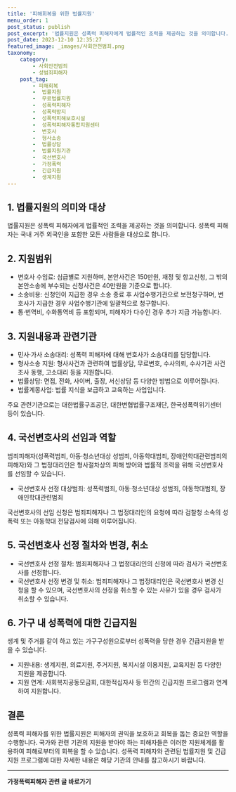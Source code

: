 ```yaml
---
title: '피해회복을 위한 법률지원'
menu_order: 1
post_status: publish
post_excerpt: '법률지원은 성폭력 피해자에게 법률적인 조력을 제공하는 것을 의미합니다. 성폭력 피해자는 국내 거주 외국인을 포함한 모든 사람들을 대상으로 합니다.'
post_date: 2023-12-10 12:35:27
featured_image: _images/사회안전범죄.png
taxonomy:
    category:
        - 사회안전범죄
        - 성범죄피해자
    post_tag:
        - 피해회복
        -  법률지원
        -  무료법률지원
        -  성폭력피해자
        -  성폭력방지
        -  성폭력피해보호시설
        -  성폭력피해자통합지원센터
        -  변호사
        -  형사소송
        -  법률상담
        -  법률지원기관
        -  국선변호사
        -  가정폭력
        -  긴급지원
        -  생계지원
---
```



## 1. 법률지원의 의미와 대상

법률지원은 성폭력 피해자에게 법률적인 조력을 제공하는 것을 의미합니다. 성폭력 피해자는 국내 거주 외국인을 포함한 모든 사람들을 대상으로 합니다.

## 2. 지원범위

- 변호사 수임료: 심급별로 지원하며, 본안사건은 150만원, 재정 및 항고신청, 그 밖의 본안소송에 부수되는 신청사건은 40만원을 기준으로 합니다.
- 소송비용: 신청인이 지급한 경우 소송 종료 후 사업수행기관으로 보전청구하며, 변호사가 지급한 경우 사업수행기관에 일괄적으로 청구합니다.
- 통·번역비, 수화통역비 등 포함되며, 피해자가 다수인 경우 추가 지급 가능합니다.

## 3. 지원내용과 관련기관

- 민사·가사 소송대리: 성폭력 피해자에 대해 변호사가 소송대리를 담당합니다.
- 형사소송 지원: 형사사건과 관련하여 법률상담, 무료변호, 수사의뢰, 수사기관 사건조사 동행, 고소대리 등을 지원합니다.
- 법률상담: 면접, 전화, 사이버, 출장, 서신상담 등 다양한 방법으로 이루어집니다.
- 법률계몽사업: 법률 지식을 보급하고 교육하는 사업입니다.

주요 관련기관으로는 대한법률구조공단, 대한변협법률구조재단, 한국성폭력위기센터 등이 있습니다.

## 4. 국선변호사의 선임과 역할

범죄피해자(성폭력범죄, 아동·청소년대상 성범죄, 아동학대범죄, 장애인학대관련범죄의 피해자)와 그 법정대리인은 형사절차상의 피해 방어와 법률적 조력을 위해 국선변호사를 선임할 수 있습니다.

- 국선변호사 선정 대상범죄: 성폭력범죄, 아동·청소년대상 성범죄, 아동학대범죄, 장애인학대관련범죄

국선변호사의 선임 신청은 범죄피해자나 그 법정대리인의 요청에 따라 검찰청 소속의 성폭력 또는 아동학대 전담검사에 의해 이루어집니다. 

## 5. 국선변호사 선정 절차와 변경, 취소

- 국선변호사 선정 절차: 범죄피해자나 그 법정대리인의 신청에 따라 검사가 국선변호사를 선정합니다.
- 국선변호사 선정 변경 및 취소: 범죄피해자나 그 법정대리인은 국선변호사 변경 신청을 할 수 있으며, 국선변호사의 선정을 취소할 수 있는 사유가 있을 경우 검사가 취소할 수 있습니다.

## 6. 가구 내 성폭력에 대한 긴급지원

생계 및 주거를 같이 하고 있는 가구구성원으로부터 성폭력을 당한 경우 긴급지원을 받을 수 있습니다.

- 지원내용: 생계지원, 의료지원, 주거지원, 복지시설 이용지원, 교육지원 등 다양한 지원을 제공합니다.
- 지원 연계: 사회복지공동모금회, 대한적십자사 등 민간의 긴급지원 프로그램과 연계하여 지원합니다.

## 결론

성폭력 피해자를 위한 법률지원은 피해자의 권익을 보호하고 회복을 돕는 중요한 역할을 수행합니다. 국가와 관련 기관의 지원을 받아야 하는 피해자들은 이러한 지원체계를 활용하여 피해로부터의 회복을 할 수 있습니다. 성폭력 피해자와 관련된 법률지원 및 긴급지원 프로그램에 대한 자세한 내용은 해당 기관의 안내를 참고하시기 바랍니다.
<!-- wp:separator -->
<hr class="wp-block-separator has-alpha-channel-opacity"/>
<!-- /wp:separator -->

<!-- wp:group {"backgroundColor":"base","layout":{"type":"constrained"}} -->
<div class="wp-block-group has-base-background-color has-background"><!-- wp:paragraph {"align":"center","fontSize":"medium"} -->
<p class="has-text-align-center has-large-font-size"><strong>가정폭력피해자 관련 글 바로가기</strong></p>
<!-- /wp:paragraph -->


<!-- wp:latest-posts
{"categories":[{"id":27190,"count":19,"description":"","link":"https://uknowlaw.com/category/%ea%b0%80%ec%a0%95%ed%8f%ad%eb%a0%a5%ed%94%bc%ed%95%b4%ec%9e%90/","name":"가정폭력피해자","slug":"가정폭력피해자","taxonomy":"category","parent":0,"meta":[],"_links":{"self":[{"href":"https://uknowlaw.com/wp-json/wp/v2/categories/27190"}],"collection":[{"href":"https://uknowlaw.com/wp-json/wp/v2/categories"}],"about":[{"href":"https://uknowlaw.com/wp-json/wp/v2/taxonomies/category"}],"wp:post_type":[{"href":"https://uknowlaw.com/wp-json/wp/v2/posts?categories=27190"}],"curies":[{"name":"wp","href":"https://api.w.org/{rel}","templated":true}]}}],"postsToShow":100,"excerptLength":28,"postLayout":"grid","columns":2,"featuredImageAlign":"left","featuredImageSizeSlug":"large","fontSize":"small"} /--></div>
<!-- /wp:group -->